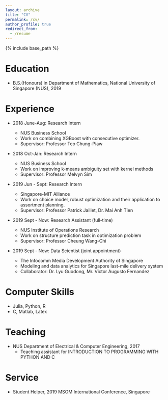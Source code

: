 ```yaml
---
layout: archive
title: "CV"
permalink: /cv/
author_profile: true
redirect_from:
  - /resume
---
```


{% include base_path %}

Education
======
* B.S.(Honours) in Department of Mathematics, National University of Singapore (NUS), 2019

Experience
======
* 2018 June-Aug: Research Intern
  * NUS Business School
  * Work on combining XGBoost with consecutive optimizer.
  * Supervisor: Professor Teo Chung-Piaw

* 2018 Oct-Jan: Research Intern
  * NUS Business School
  * Work on improving k-means ambiguity set with kernel methods
  * Supervisor: Professor Melvyn Sim
  
* 2019 Jun - Sept: Research Intern
  * Singapore-MIT Alliance
  * Work on choice model, robust optimization and their application to assortment planning.
  * Supervisor: Professor Patrick Jaillet, Dr. Mai Anh Tien

* 2019 Sept - Now: Research Assistant (full-time)
  * NUS Institute of Operations Research  
  * Work on structure prediction task in optimization problem 
  * Supervisor: Professor Cheung Wang-Chi

* 2019 Sept - Now: Data Scientist (joint appointment)
  * The Infocomm Media Development Authority of Singapore
  * Modeling and data analytics for Singapore last-mile delivery system
  * Collaborator: Dr. Lyu Guodong, Mr. Victor Augusto Fernandez 
  
Computer Skills
======
* Julia, Python, R
* C, Matlab, Latex
  
Teaching
======
* NUS Department of Electrical & Computer Engineering, 2017
  * Teaching assistant for INTRODUCTION TO PROGRAMMING WITH PYTHON AND C

Service 
======
* Student Helper, 2019 MSOM International Conference, Singapore
